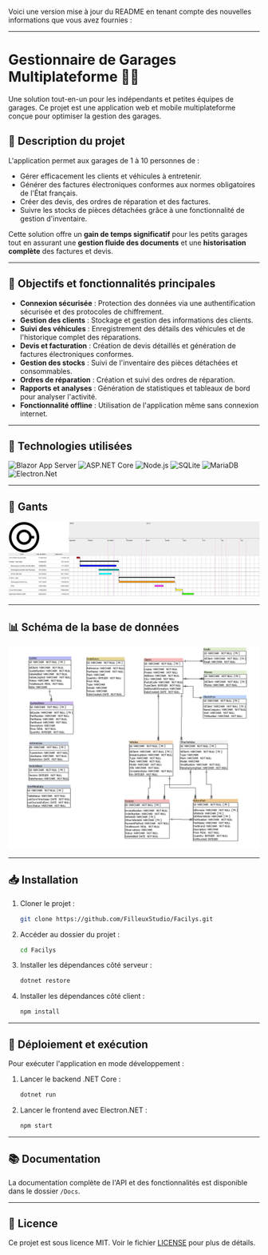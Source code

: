 Voici une version mise à jour du README en tenant compte des nouvelles informations que vous avez fournies :

---

# Gestionnaire de Garages Multiplateforme 🚗🔧

Une solution tout-en-un pour les indépendants et petites équipes de garages. Ce projet est une application web et mobile multiplateforme conçue pour optimiser la gestion des garages.

## 📝 Description du projet

L'application permet aux garages de 1 à 10 personnes de :

- Gérer efficacement les clients et véhicules à entretenir.
- Générer des factures électroniques conformes aux normes obligatoires de l'État français.
- Créer des devis, des ordres de réparation et des factures.
- Suivre les stocks de pièces détachées grâce à une fonctionnalité de gestion d'inventaire.

Cette solution offre un **gain de temps significatif** pour les petits garages tout en assurant une **gestion fluide des documents** et une **historisation complète** des factures et devis.

---

## 🎯 Objectifs et fonctionnalités principales

- **Connexion sécurisée** : Protection des données via une authentification sécurisée et des protocoles de chiffrement.
- **Gestion des clients** : Stockage et gestion des informations des clients.
- **Suivi des véhicules** : Enregistrement des détails des véhicules et de l'historique complet des réparations.
- **Devis et facturation** : Création de devis détaillés et génération de factures électroniques conformes.
- **Gestion des stocks** : Suivi de l'inventaire des pièces détachées et consommables.
- **Ordres de réparation** : Création et suivi des ordres de réparation.
- **Rapports et analyses** : Génération de statistiques et tableaux de bord pour analyser l'activité.
- **Fonctionnalité offline** : Utilisation de l'application même sans connexion internet.

---

## 🚀 Technologies utilisées

![Blazor App Server](https://img.shields.io/badge/Blazor-App_Server-512BD4?style=for-the-badge&logo=blazor&logoColor=white) 
![ASP.NET Core](https://img.shields.io/badge/ASP.NET%20Core-8.0-512BD4?style=for-the-badge&logo=dotnet&logoColor=white)
![Node.js](https://img.shields.io/badge/Node.js-18_LTS-339933?style=for-the-badge&logo=nodedotjs&logoColor=white)
![SQLite](https://img.shields.io/badge/SQLite-3-003B57?style=for-the-badge&logo=sqlite&logoColor=white)
![MariaDB](https://img.shields.io/badge/MariaDB-10.6.5-003545?style=for-the-badge&logo=mariadb&logoColor=white)
![Electron.Net](https://img.shields.io/badge/Electron.NET-v3-47848F?style=for-the-badge&logo=electron&logoColor=white)

---

## 🌟 Gants

![Aperçu de l'application](./Docs/Images-Doc/Gant.png)

---

## 📊 Schéma de la base de données

![Schéma de la base de données](./Database/Database.png)

---

## 📥 Installation

1. Cloner le projet :
   ```bash
   git clone https://github.com/FilleuxStudio/Facilys.git
   ```
2. Accéder au dossier du projet :
   ```bash
   cd Facilys
   ```
3. Installer les dépendances côté serveur :
   ```bash
   dotnet restore
   ```
4. Installer les dépendances côté client :
   ```bash
   npm install
   ```

---

## 🔧 Déploiement et exécution

Pour exécuter l'application en mode développement :

1. Lancer le backend .NET Core :
   ```bash
   dotnet run
   ```
2. Lancer le frontend avec Electron.NET :
   ```bash
   npm start
   ```

---

## 📚 Documentation

La documentation complète de l'API et des fonctionnalités est disponible dans le dossier `/Docs`.

---

## 📄 Licence

Ce projet est sous licence MIT. Voir le fichier [LICENSE](LICENSE) pour plus de détails.
